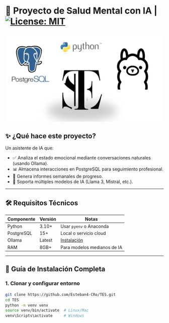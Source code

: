 # 🧠 Proyecto de Salud Mental con IA | [![License: MIT](https://img.shields.io/badge/License-MIT-yellow.svg)](https://opensource.org/licenses/MIT)

![Banner del Proyecto](TES.jpg)

## ✨ ¿Qué hace este proyecto?

Un asistente de IA que:

- ✅ Analiza el estado emocional mediante conversaciones naturales (usando Ollama).
- 📊 Almacena interacciones en PostgreSQL para seguimiento profesional.
- 🔄 Genera informes semanales de progreso.
- 🤖 Soporta múltiples modelos de IA (Llama 3, Mistral, etc.).

---

## 🛠️ Requisitos Técnicos

| Componente | Versión | Notas                            |
| ---------- | ------- | -------------------------------- |
| Python     | 3.10+   | Usar `pyenv` o Anaconda          |
| PostgreSQL | 15+     | Local o servicio cloud           |
| Ollama     | Latest  | [Instalación](https://ollama.ai) |
| RAM        | 8GB+    | Para modelos medianos de IA      |

---

## 🚀 Guía de Instalación Completa

### 1. Clonar y configurar entorno

```bash
git clone https://github.com/Esteban4-CRo/TES.git
cd TES
python -m venv venv
source venv/bin/activate  # Linux/Mac
venv\Scripts\activate     # Windows
```
